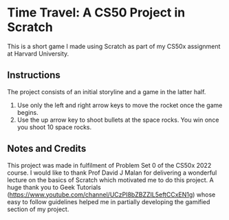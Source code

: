 # Time Travel: A CS50 Project in Scratch
This is a short game I made using Scratch as part of my CS50x assignment at Harvard University.

## Instructions
The project consists of an initial storyline and a game in the latter half.
1. Use only the left and right arrow keys to move the rocket once the game begins.
2. Use the up arrow key to shoot bullets at the space rocks. You win once you shoot 10 space rocks.

## Notes and Credits
This project was made in fulfilment of Problem Set 0 of the CS50x 2022 course. I would like to thank Prof David J Malan for delivering a wonderful lecture on the basics of Scratch which motivated me to do this project.
A huge thank you to Geek Tutorials (https://www.youtube.com/channel/UCzPI8bZBZZIL5eftCCxEN1g) whose easy to follow guidelines helped me in partially developing the gamified section of my project.
